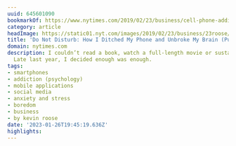```yaml
---
uuid: 645601090
bookmarkOf: https://www.nytimes.com/2019/02/23/business/cell-phone-addiction.html
category: article
headImage: https://static01.nyt.com/images/2019/02/23/business/23roose/merlin_150405807_63d0e2fe-74a3-4eeb-b43a-fb3e348958d5-largeHorizontalJumbo.jpg?year=2019&h=683&w=1024&s=950f32221e476af89c6c6765b371fb5a9816136758f1a4be1ce8bdf4f72bb3a7&k=ZQJBKqZ0VN
title: 'Do Not Disturb: How I Ditched My Phone and Unbroke My Brain (Published 2019)'
domain: nytimes.com
description: I couldn’t read a book, watch a full-length movie or sustain a long conversation.
  Late last year, I decided enough was enough.
tags:
- smartphones
- addiction (psychology)
- mobile applications
- social media
- anxiety and stress
- boredom
- business
- by kevin roose
date: '2023-01-26T19:45:19.636Z'
highlights: 
---
```



